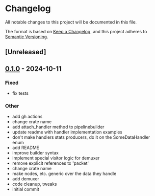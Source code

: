 # Changelog

All notable changes to this project will be documented in this file.

The format is based on [Keep a Changelog](https://keepachangelog.com/en/1.0.0/),
and this project adheres to [Semantic Versioning](https://semver.org/spec/v2.0.0.html).

## [Unreleased]

## [0.1.0](https://github.com/bbaldino/data-pipeline/releases/tag/v0.1.0) - 2024-10-11

### Fixed

- fix tests

### Other

- add gh actions
- change crate name
- add attach_handler method to pipelinebuilder
- update readme with handler implementation examples
- don't make handlers stats producers, do it on the SomeDataHandler enum
- add README
- improve builder syntax
- implement special visitor logic for demuxer
- remove explicit references to 'packet'
- change crate name
- make nodes, etc. generic over the data they handle
- add demuxer
- code cleanup, tweaks
- initial commit
